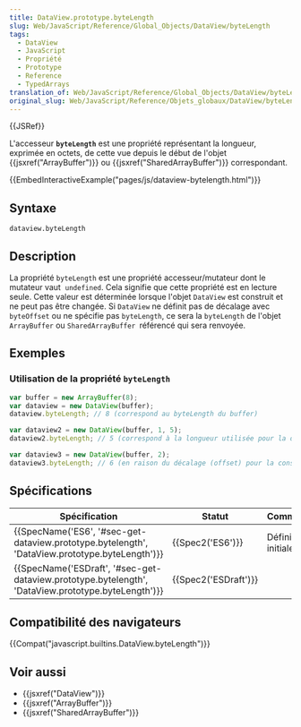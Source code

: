 ```yaml
---
title: DataView.prototype.byteLength
slug: Web/JavaScript/Reference/Global_Objects/DataView/byteLength
tags:
  - DataView
  - JavaScript
  - Propriété
  - Prototype
  - Reference
  - TypedArrays
translation_of: Web/JavaScript/Reference/Global_Objects/DataView/byteLength
original_slug: Web/JavaScript/Reference/Objets_globaux/DataView/byteLength
---
```

{{JSRef}}

L'accesseur **`byteLength`** est une propriété représentant la longueur, exprimée en octets, de cette vue depuis le début de l'objet {{jsxref("ArrayBuffer")}} ou {{jsxref("SharedArrayBuffer")}} correspondant.

{{EmbedInteractiveExample("pages/js/dataview-bytelength.html")}}

## Syntaxe

    dataview.byteLength

## Description

La propriété `byteLength` est une propriété accesseur/mutateur dont le mutateur vaut  `undefined`. Cela signifie que cette propriété est en lecture seule. Cette valeur est déterminée lorsque l'objet `DataView` est construit et ne peut pas être changée. Si `DataView` ne définit pas de décalage avec `byteOffset` ou ne spécifie pas `byteLength`, ce sera la `byteLength` de l'objet `ArrayBuffer` ou `SharedArrayBuffer `référencé qui sera renvoyée.

## Exemples

### Utilisation de la propriété `byteLength`

```js
var buffer = new ArrayBuffer(8);
var dataview = new DataView(buffer);
dataview.byteLength; // 8 (correspond au byteLength du buffer)

var dataview2 = new DataView(buffer, 1, 5);
dataview2.byteLength; // 5 (correspond à la longueur utilisée pour la définition)

var dataview3 = new DataView(buffer, 2);
dataview3.byteLength; // 6 (en raison du décalage (offset) pour la construction du DataView)
```

## Spécifications

| Spécification                                                                                                                        | Statut                       | Commentaires         |
| ------------------------------------------------------------------------------------------------------------------------------------ | ---------------------------- | -------------------- |
| {{SpecName('ES6', '#sec-get-dataview.prototype.bytelength', 'DataView.prototype.byteLength')}}         | {{Spec2('ES6')}}         | Définition initiale. |
| {{SpecName('ESDraft', '#sec-get-dataview.prototype.bytelength', 'DataView.prototype.byteLength')}} | {{Spec2('ESDraft')}} |                      |

## Compatibilité des navigateurs

{{Compat("javascript.builtins.DataView.byteLength")}}

## Voir aussi

- {{jsxref("DataView")}}
- {{jsxref("ArrayBuffer")}}
- {{jsxref("SharedArrayBuffer")}}
